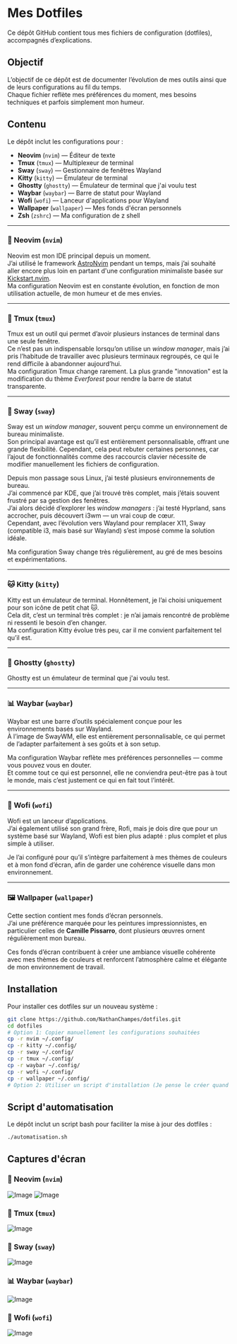 # Mes Dotfiles

Ce dépôt GitHub contient tous mes fichiers de configuration (dotfiles), accompagnés d’explications.  

## Objectif

L’objectif de ce dépôt est de documenter l’évolution de mes outils ainsi que de leurs configurations au fil du temps.  
Chaque fichier reflète mes préférences du moment, mes besoins techniques et parfois simplement mon humeur.

## Contenu

Le dépôt inclut les configurations pour :

- **Neovim** (`nvim`) — Éditeur de texte
- **Tmux** (`tmux`) — Multiplexeur de terminal
- **Sway** (`sway`) — Gestionnaire de fenêtres Wayland
- **Kitty** (`kitty`) — Émulateur de terminal
- **Ghostty** (`ghostty`) — Émulateur de terminal que j'ai voulu test
- **Waybar** (`waybar`) — Barre de statut pour Wayland
- **Wofi** (`wofi`) — Lanceur d'applications pour Wayland
- **Wallpaper** (`wallpaper`) — Mes fonds d'écran personnels 
- **Zsh** (`zshrc`) — Ma configuration de z shell  

---

### 📝 Neovim (`nvim`)

Neovim est mon IDE principal depuis un moment.  
J’ai utilisé le framework [AstroNvim](https://astronvim.com/) pendant un temps, mais j’ai souhaité aller encore plus loin en partant d'une configuration minimaliste basée sur [Kickstart.nvim](https://github.com/nvim-lua/kickstart.nvim).  
Ma configuration Neovim est en constante évolution, en fonction de mon utilisation actuelle, de mon humeur et de mes envies.

---

### 🔀 Tmux (`tmux`)

Tmux est un outil qui permet d’avoir plusieurs instances de terminal dans une seule fenêtre.  
Ce n’est pas un indispensable lorsqu’on utilise un *window manager*, mais j’ai pris l’habitude de travailler avec plusieurs terminaux regroupés, ce qui le rend difficile à abandonner aujourd’hui.  
Ma configuration Tmux change rarement. La plus grande "innovation" est la modification du thème *Everforest* pour rendre la barre de statut transparente.

---

### 🧩 Sway (`sway`)

Sway est un *window manager*, souvent perçu comme un environnement de bureau minimaliste.  
Son principal avantage est qu’il est entièrement personnalisable, offrant une grande flexibilité. Cependant, cela peut rebuter certaines personnes, car l’ajout de fonctionnalités comme des raccourcis clavier nécessite de modifier manuellement les fichiers de configuration.

Depuis mon passage sous Linux, j’ai testé plusieurs environnements de bureau.  
J’ai commencé par KDE, que j’ai trouvé très complet, mais j’étais souvent frustré par sa gestion des fenêtres.  
J’ai alors décidé d’explorer les *window managers* : j’ai testé Hyprland, sans accrocher, puis découvert i3wm — un vrai coup de cœur.  
Cependant, avec l’évolution vers Wayland pour remplacer X11, Sway (compatible i3, mais basé sur Wayland) s’est imposé comme la solution idéale.

Ma configuration Sway change très régulièrement, au gré de mes besoins et expérimentations.

---

### 🐱 Kitty (`kitty`)

Kitty est un émulateur de terminal. Honnêtement, je l’ai choisi uniquement pour son icône de petit chat 🐱.  
Cela dit, c’est un terminal très complet : je n’ai jamais rencontré de problème ni ressenti le besoin d’en changer.  
Ma configuration Kitty évolue très peu, car il me convient parfaitement tel qu’il est.

---

### 👻 Ghostty (`ghostty`)

Ghostty est un émulateur de terminal que j'ai voulu test. 

---

### 📊 Waybar (`waybar`)

Waybar est une barre d’outils spécialement conçue pour les environnements basés sur Wayland.  
À l’image de SwayWM, elle est entièrement personnalisable, ce qui permet de l’adapter parfaitement à ses goûts et à son setup.

Ma configuration Waybar reflète mes préférences personnelles — comme vous pouvez vous en douter.  
Et comme tout ce qui est personnel, elle ne conviendra peut-être pas à tout le monde, mais c’est justement ce qui en fait tout l’intérêt.

---

### 🚀 Wofi (`wofi`)

Wofi est un lanceur d’applications.  
J’ai également utilisé son grand frère, Rofi, mais je dois dire que pour un système basé sur Wayland, Wofi est bien plus adapté : plus complet et plus simple à utiliser.

Je l’ai configuré pour qu’il s’intègre parfaitement à mes thèmes de couleurs et à mon fond d’écran, afin de garder une cohérence visuelle dans mon environnement.

---

### 🖼️ Wallpaper (`wallpaper`)

Cette section contient mes fonds d’écran personnels.  
J’ai une préférence marquée pour les peintures impressionnistes, en particulier celles de **Camille Pissarro**, dont plusieurs œuvres ornent régulièrement mon bureau.

Ces fonds d’écran contribuent à créer une ambiance visuelle cohérente avec mes thèmes de couleurs et renforcent l’atmosphère calme et élégante de mon environnement de travail.

## Installation

Pour installer ces dotfiles sur un nouveau système :

```bash
git clone https://github.com/NathanChampes/dotfiles.git
cd dotfiles
# Option 1: Copier manuellement les configurations souhaitées
cp -r nvim ~/.config/
cp -r kitty ~/.config/
cp -r sway ~/.config/
cp -r tmux ~/.config/
cp -r waybar ~/.config/
cp -r wofi ~/.config/
cp -r wallpaper ~/.config/
# Option 2: Utiliser un script d'installation (Je pense le créer quand j'aurais la motivation)
```

## Script d'automatisation

Le dépôt inclut un script bash pour faciliter la mise à jour des dotfiles :

```bash
./automatisation.sh
```

## Captures d'écran

### 📝 Neovim (`nvim`)
![Image](https://private-user-images.githubusercontent.com/119850289/437367543-eb1c0b7c-0559-4a4c-9a56-4962261ab4b7.png?jwt=eyJhbGciOiJIUzI1NiIsInR5cCI6IkpXVCJ9.eyJpc3MiOiJnaXRodWIuY29tIiwiYXVkIjoicmF3LmdpdGh1YnVzZXJjb250ZW50LmNvbSIsImtleSI6ImtleTUiLCJleHAiOjE3NDU1NzIwNzQsIm5iZiI6MTc0NTU3MTc3NCwicGF0aCI6Ii8xMTk4NTAyODkvNDM3MzY3NTQzLWViMWMwYjdjLTA1NTktNGE0Yy05YTU2LTQ5NjIyNjFhYjRiNy5wbmc_WC1BbXotQWxnb3JpdGhtPUFXUzQtSE1BQy1TSEEyNTYmWC1BbXotQ3JlZGVudGlhbD1BS0lBVkNPRFlMU0E1M1BRSzRaQSUyRjIwMjUwNDI1JTJGdXMtZWFzdC0xJTJGczMlMkZhd3M0X3JlcXVlc3QmWC1BbXotRGF0ZT0yMDI1MDQyNVQwOTAyNTRaJlgtQW16LUV4cGlyZXM9MzAwJlgtQW16LVNpZ25hdHVyZT1mMDY5ZThkMGU0NzEzYTdhMTgzYjMwNDZhOTI3OTk1OGFmNjhiZTMxOTlmZmVkNzEwMTNhOGJmMzkwN2NhMzM1JlgtQW16LVNpZ25lZEhlYWRlcnM9aG9zdCJ9.A_MgqsuDLgjYegb9rLIDJBs66pawZgHG1JIlEJX1fbU)
![Image](https://private-user-images.githubusercontent.com/119850289/437367728-b9185b62-12c4-4e12-b9c0-7356c8fd1537.png?jwt=eyJhbGciOiJIUzI1NiIsInR5cCI6IkpXVCJ9.eyJpc3MiOiJnaXRodWIuY29tIiwiYXVkIjoicmF3LmdpdGh1YnVzZXJjb250ZW50LmNvbSIsImtleSI6ImtleTUiLCJleHAiOjE3NDU1NzIwNzQsIm5iZiI6MTc0NTU3MTc3NCwicGF0aCI6Ii8xMTk4NTAyODkvNDM3MzY3NzI4LWI5MTg1YjYyLTEyYzQtNGUxMi1iOWMwLTczNTZjOGZkMTUzNy5wbmc_WC1BbXotQWxnb3JpdGhtPUFXUzQtSE1BQy1TSEEyNTYmWC1BbXotQ3JlZGVudGlhbD1BS0lBVkNPRFlMU0E1M1BRSzRaQSUyRjIwMjUwNDI1JTJGdXMtZWFzdC0xJTJGczMlMkZhd3M0X3JlcXVlc3QmWC1BbXotRGF0ZT0yMDI1MDQyNVQwOTAyNTRaJlgtQW16LUV4cGlyZXM9MzAwJlgtQW16LVNpZ25hdHVyZT1kMDk1NDZlMDQyMjZjMzJkNDNiZDZiOGJhYmQ0NTU0NGJkMWY0MmJkODQxNzZhY2M4MTBiY2EzMmY4YjQxYzkxJlgtQW16LVNpZ25lZEhlYWRlcnM9aG9zdCJ9.TRc9Jld7xTGB5bstraPZr2DldvVkQryOK2RHKAjpr9I)

### 🔀 Tmux (`tmux`)
![Image](https://private-user-images.githubusercontent.com/119850289/437368612-d0f51f23-7e76-497a-a428-b10b29f02190.png?jwt=eyJhbGciOiJIUzI1NiIsInR5cCI6IkpXVCJ9.eyJpc3MiOiJnaXRodWIuY29tIiwiYXVkIjoicmF3LmdpdGh1YnVzZXJjb250ZW50LmNvbSIsImtleSI6ImtleTUiLCJleHAiOjE3NDU1NzIwNzQsIm5iZiI6MTc0NTU3MTc3NCwicGF0aCI6Ii8xMTk4NTAyODkvNDM3MzY4NjEyLWQwZjUxZjIzLTdlNzYtNDk3YS1hNDI4LWIxMGIyOWYwMjE5MC5wbmc_WC1BbXotQWxnb3JpdGhtPUFXUzQtSE1BQy1TSEEyNTYmWC1BbXotQ3JlZGVudGlhbD1BS0lBVkNPRFlMU0E1M1BRSzRaQSUyRjIwMjUwNDI1JTJGdXMtZWFzdC0xJTJGczMlMkZhd3M0X3JlcXVlc3QmWC1BbXotRGF0ZT0yMDI1MDQyNVQwOTAyNTRaJlgtQW16LUV4cGlyZXM9MzAwJlgtQW16LVNpZ25hdHVyZT04MjI3NWZhNjJhZjYwZGRmMDk2Zjg3NzcxZGIxZjBiODI0ZDU2N2VmZGEwOGFkZTMyZGYzYWE2Zjg0MDVjNGFkJlgtQW16LVNpZ25lZEhlYWRlcnM9aG9zdCJ9.3vsu_7fgyuzMr9I80L45GS-XC-x8jDlLdduWIjhl0uY)

### 🧩 Sway (`sway`)
![Image](https://private-user-images.githubusercontent.com/119850289/437368886-8e6f7ea5-6d8a-4f25-a3fa-0f28da087005.png?jwt=eyJhbGciOiJIUzI1NiIsInR5cCI6IkpXVCJ9.eyJpc3MiOiJnaXRodWIuY29tIiwiYXVkIjoicmF3LmdpdGh1YnVzZXJjb250ZW50LmNvbSIsImtleSI6ImtleTUiLCJleHAiOjE3NDU1NzIwNzQsIm5iZiI6MTc0NTU3MTc3NCwicGF0aCI6Ii8xMTk4NTAyODkvNDM3MzY4ODg2LThlNmY3ZWE1LTZkOGEtNGYyNS1hM2ZhLTBmMjhkYTA4NzAwNS5wbmc_WC1BbXotQWxnb3JpdGhtPUFXUzQtSE1BQy1TSEEyNTYmWC1BbXotQ3JlZGVudGlhbD1BS0lBVkNPRFlMU0E1M1BRSzRaQSUyRjIwMjUwNDI1JTJGdXMtZWFzdC0xJTJGczMlMkZhd3M0X3JlcXVlc3QmWC1BbXotRGF0ZT0yMDI1MDQyNVQwOTAyNTRaJlgtQW16LUV4cGlyZXM9MzAwJlgtQW16LVNpZ25hdHVyZT1mYTUzOWZlMWY1N2QxZDQxMDM5OTczMTdkOTc4MTFiODAxMWE2MmYyOTI1NjBhNDZkODBiMjFlODIzMGFmZDlmJlgtQW16LVNpZ25lZEhlYWRlcnM9aG9zdCJ9.B0RL57FMtcOZ-6t8AdrT2Fo_4LapBnwW-XfFT-_e790)

### 📊 Waybar (`waybar`)
![Image](https://private-user-images.githubusercontent.com/119850289/437370503-60d2ad1f-63da-4234-85d5-6277ea20d24b.png?jwt=eyJhbGciOiJIUzI1NiIsInR5cCI6IkpXVCJ9.eyJpc3MiOiJnaXRodWIuY29tIiwiYXVkIjoicmF3LmdpdGh1YnVzZXJjb250ZW50LmNvbSIsImtleSI6ImtleTUiLCJleHAiOjE3NDU1NzIwNzQsIm5iZiI6MTc0NTU3MTc3NCwicGF0aCI6Ii8xMTk4NTAyODkvNDM3MzcwNTAzLTYwZDJhZDFmLTYzZGEtNDIzNC04NWQ1LTYyNzdlYTIwZDI0Yi5wbmc_WC1BbXotQWxnb3JpdGhtPUFXUzQtSE1BQy1TSEEyNTYmWC1BbXotQ3JlZGVudGlhbD1BS0lBVkNPRFlMU0E1M1BRSzRaQSUyRjIwMjUwNDI1JTJGdXMtZWFzdC0xJTJGczMlMkZhd3M0X3JlcXVlc3QmWC1BbXotRGF0ZT0yMDI1MDQyNVQwOTAyNTRaJlgtQW16LUV4cGlyZXM9MzAwJlgtQW16LVNpZ25hdHVyZT1mZTU2M2M2YjgxNGRjMzUyZWQ4YmY1ODk5OTEwOWNmYWQ5ZGJlYTE4ZjY0ZWQyY2I4YmQ1NmJiNjNkMDY3MWQ3JlgtQW16LVNpZ25lZEhlYWRlcnM9aG9zdCJ9.jLNVemE-hTowkC60qx7pQfNT1-hdSWjGcFHUfPKhg-g)

### 🚀 Wofi (`wofi`)
![Image](https://private-user-images.githubusercontent.com/119850289/437370643-5cc6311b-601f-408c-8a91-3ee61b0554b8.png?jwt=eyJhbGciOiJIUzI1NiIsInR5cCI6IkpXVCJ9.eyJpc3MiOiJnaXRodWIuY29tIiwiYXVkIjoicmF3LmdpdGh1YnVzZXJjb250ZW50LmNvbSIsImtleSI6ImtleTUiLCJleHAiOjE3NDU1NzIwNzQsIm5iZiI6MTc0NTU3MTc3NCwicGF0aCI6Ii8xMTk4NTAyODkvNDM3MzcwNjQzLTVjYzYzMTFiLTYwMWYtNDA4Yy04YTkxLTNlZTYxYjA1NTRiOC5wbmc_WC1BbXotQWxnb3JpdGhtPUFXUzQtSE1BQy1TSEEyNTYmWC1BbXotQ3JlZGVudGlhbD1BS0lBVkNPRFlMU0E1M1BRSzRaQSUyRjIwMjUwNDI1JTJGdXMtZWFzdC0xJTJGczMlMkZhd3M0X3JlcXVlc3QmWC1BbXotRGF0ZT0yMDI1MDQyNVQwOTAyNTRaJlgtQW16LUV4cGlyZXM9MzAwJlgtQW16LVNpZ25hdHVyZT05MzhjMjc4NjVhNDg5MTMzZWJkOWRhZTMyNTg5YjA2NzIwNjg2YjQ0NTFmODA5NTQ4NzAzNmI3ZmNkYzc1MjE4JlgtQW16LVNpZ25lZEhlYWRlcnM9aG9zdCJ9.lBQbHjU5wfqdcHn0E0uFNK-odKDHPeorHnc8-RIrHn4)
